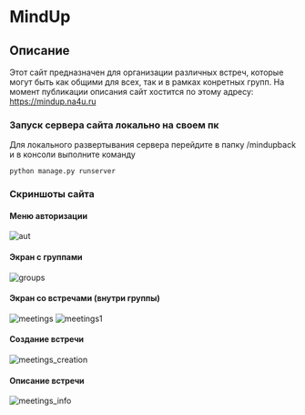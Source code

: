 # MindUp
## Описание
Этот сайт предназначен для организации различных встреч, которые могут быть как общими для всех, так и в рамках конретных групп. На момент публикации описания сайт хостится по этому адресу: https://mindup.na4u.ru

### Запуск сервера сайта локально на своем пк
Для локального развертывания сервера перейдите в папку /mindupback и в консоли выполните команду
```
python manage.py runserver
```

### Скриншоты сайта
#### Меню авторизации
![aut](https://github.com/KuchinStepan/MindUp--Web/assets/115289216/49c5e8dc-4e6d-441e-96f5-bfbaa890799e)
#### Экран с группами
![groups](https://github.com/KuchinStepan/MindUp--Web/assets/115289216/979edabd-0e3a-4b51-aa8e-dc2fb0a012b3)
#### Экран со встречами (внутри группы)
![meetings](https://github.com/KuchinStepan/MindUp--Web/assets/115289216/909e16eb-b82d-4b6f-9209-9ec6362e3c24)
![meetings1](https://github.com/KuchinStepan/MindUp--Web/assets/115289216/f0148c20-c60d-473f-8785-9f50cb938af2)
#### Создание встречи
![meetings_creation](https://github.com/KuchinStepan/MindUp--Web/assets/115289216/a16752bc-0f31-4a1b-96f8-50116521341d)
#### Описание встречи
![meetings_info](https://github.com/KuchinStepan/MindUp--Web/assets/115289216/54f48bb8-050f-4e2e-afd0-9287a8d5f3cc)
